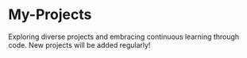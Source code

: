 # My-Projects
Exploring diverse projects and embracing continuous learning through code. New projects will be added regularly!
